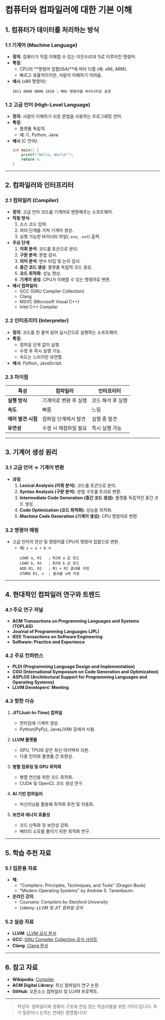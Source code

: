 # 컴퓨터와 컴파일러에 대한 기본 이해

## 1. 컴퓨터가 데이터를 처리하는 방식

### 1.1 기계어 (Machine Language)
- **정의**: 컴퓨터가 직접 이해할 수 있는 이진수(0과 1)로 이루어진 명령어.
- **특징**:
  - CPU의 **명령어 집합(ISA)**에 따라 다름 (예: x86, ARM).
  - 빠르고 효율적이지만, 사람이 이해하기 어려움.
- **예시** (x86 명령어):
  ```
  1011 0000 0000 1010 ; MOV 명령어를 바이너리로 표현
  ```

### 1.2 고급 언어 (High-Level Language)
- **정의**: 사람이 이해하기 쉬운 문법을 사용하는 프로그래밍 언어.
- **특징**:
  - 플랫폼 독립적.
  - 예: C, Python, Java.
- **예시** (C 언어):
  ```c
  int main() {
      printf("Hello, World!");
      return 0;
  }
  ```

---

## 2. 컴파일러와 인터프리터

### 2.1 컴파일러 (Compiler)
- **정의**: 고급 언어 코드를 기계어로 변환해주는 소프트웨어.
- **작동 방식**:
  1. 소스 코드 입력.
  2. 여러 단계를 거쳐 기계어 생성.
  3. 실행 가능한 바이너리 파일(`.exe`, `.out`) 출력.
- **주요 단계**:
  1. **어휘 분석**: 코드를 토큰으로 분리.
  2. **구문 분석**: 문법 검사.
  3. **의미 분석**: 변수 타입 및 논리 검사.
  4. **중간 코드 생성**: 플랫폼 독립적 코드 생성.
  5. **코드 최적화**: 성능 향상.
  6. **기계어 생성**: CPU가 이해할 수 있는 명령어로 변환.
- **예시 컴파일러**:
  - GCC (GNU Compiler Collection)
  - Clang
  - MSVC (Microsoft Visual C++)
  - Intel C++ Compiler

### 2.2 인터프리터 (Interpreter)
- **정의**: 코드를 한 줄씩 읽어 실시간으로 실행하는 소프트웨어.
- **특징**:
  - 컴파일 단계 없이 실행.
  - 수정 후 즉시 실행 가능.
  - 속도는 느리지만 유연함.
- **예시**: Python, JavaScript.

### 2.3 차이점
| 특성              | 컴파일러                          | 인터프리터                |
|-------------------|--------------------------------|--------------------------|
| **실행 방식**       | 기계어로 변환 후 실행              | 코드 해석 후 실행           |
| **속도**           | 빠름                             | 느림                     |
| **에러 발견 시점**   | 컴파일 단계에서 발견              | 실행 중 발견               |
| **유연성**         | 수정 시 재컴파일 필요              | 즉시 실행 가능             |

---

## 3. 기계어 생성 원리

### 3.1 고급 언어 → 기계어 변환
- **과정**:
  1. **Lexical Analysis (어휘 분석)**: 코드를 토큰으로 분리.
  2. **Syntax Analysis (구문 분석)**: 문법 구조를 트리로 변환.
  3. **Intermediate Code Generation (중간 코드 생성)**: 플랫폼 독립적인 중간 코드 생성.
  4. **Code Optimization (코드 최적화)**: 성능을 최적화.
  5. **Machine Code Generation (기계어 생성)**: CPU 명령어로 변환.

### 3.2 명령어 매핑
- 고급 언어의 연산 및 명령어를 CPU의 명령어 집합으로 변환.
  - 예: `x = a + b` →
    ```assembly
    LOAD a, R1   ; R1에 a 값 로드
    LOAD b, R2   ; R2에 b 값 로드
    ADD R1, R2   ; R1 + R2 결과를 저장
    STORE R1, x  ; 결과를 x에 저장
    ```

---

## 4. 현대적인 컴파일러 연구와 트렌드

### 4.1 주요 연구 저널
- **ACM Transactions on Programming Languages and Systems (TOPLAS)**
- **Journal of Programming Languages (JPL)**
- **IEEE Transactions on Software Engineering**
- **Software: Practice and Experience**

### 4.2 주요 컨퍼런스
- **PLDI (Programming Language Design and Implementation)**
- **CGO (International Symposium on Code Generation and Optimization)**
- **ASPLOS (Architectural Support for Programming Languages and Operating Systems)**
- **LLVM Developers' Meeting**

### 4.3 핫한 이슈
1. **JIT(Just-In-Time) 컴파일**
   - 런타임에 기계어 생성.
   - Python(PyPy), Java(JVM) 등에서 사용.

2. **LLVM 플랫폼**
   - GPU, TPU와 같은 최신 아키텍처 지원.
   - 다중 언어와 플랫폼 간 호환성.

3. **병렬 컴퓨팅 및 GPU 최적화**
   - 병렬 연산을 위한 코드 최적화.
   - CUDA 및 OpenCL 코드 생성 연구.

4. **AI 기반 컴파일러**
   - 머신러닝을 활용해 최적화 추천 및 자동화.

5. **보안과 에너지 효율성**
   - 코드 난독화 및 보안성 강화.
   - 배터리 소모를 줄이기 위한 최적화 연구.

---

## 5. 학습 추천 자료

### 5.1 입문용 자료
- **책**:
  - "Compilers: Principles, Techniques, and Tools" (Dragon Book)
  - "Modern Operating Systems" by Andrew S. Tanenbaum.
- **온라인 강의**:
  - Coursera: *Compilers by Stanford University*
  - Udemy: *LLVM 및 JIT 컴파일 강의*

### 5.2 실습 자료
- **LLVM**: [LLVM 공식 문서](https://llvm.org/docs/)
- **GCC**: [GNU Compiler Collection 공식 사이트](https://gcc.gnu.org/)
- **Clang**: [Clang 문서](https://clang.llvm.org/)

---

## 6. 참고 자료
- **Wikipedia**: [Compiler](https://en.wikipedia.org/wiki/Compiler)
- **ACM Digital Library**: 최신 컴파일러 연구 논문.
- **GitHub**: 오픈소스 컴파일러 및 LLVM 프로젝트.

---

> 작성자: 컴파일러와 컴퓨터 구조에 관심 있는 학습자들을 위한 가이드입니다. 추가 질문이나 논의는 언제든 환영합니다!
